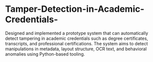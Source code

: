 # Tamper-Detection-in-Academic-Credentials-
Designed and implemented a prototype system that can automatically detect tampering in academic credentials such as degree certificates, transcripts, and professional certifications. The system aims to detect manipulations in metadata, layout structure, OCR text, and behavioral anomalies using Python-based tooling.
